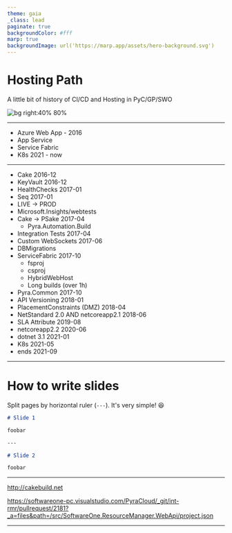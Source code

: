 ```yaml
---
theme: gaia
_class: lead
paginate: true
backgroundColor: #fff
marp: true
backgroundImage: url('https://marp.app/assets/hero-background.svg')
---
```


# **Hosting Path**

A little bit of history of CI/CD and Hosting in PyC/GP/SWO


![bg right:40% 80%](https://marp.app/assets/marp.svg)

---

- Azure Web App - 2016
- App Service
- Service Fabric
- K8s 2021 - now

---
 
- Cake 2016-12
- KeyVault 2016-12
- HealthChecks 2017-01
- Seq 2017-01
- LIVE -> PROD
- Microsoft.Insights/webtests
- Cake -> PSake 2017-04
    - Pyra.Automation.Build
- Integration Tests 2017-04
- Custom WebSockets 2017-06
- DBMigrations
- ServiceFabric 2017-10
    - fsproj
    - csproj
    - HybridWebHost
    - Long builds (over 1h)
- Pyra.Common 2017-10
- API Versioning 2018-01
- PlacementConstraints (DMZ) 2018-04
- NetStandard 2.0 AND netcoreapp2.1 2018-06
- SLA Attribute 2019-08
- netcoreapp2.2 2020-06
- dotnet 3.1 2021-01
- K8s 2021-05
 - ends 2021-09

---

# How to write slides

Split pages by horizontal ruler (`---`). It's very simple! :satisfied:

```markdown
# Slide 1

foobar

---

# Slide 2

foobar
```

---

http://cakebuild.net

https://softwareone-pc.visualstudio.com/PyraCloud/_git/int-rmr/pullrequest/2181?_a=files&path=/src/SoftwareOne.ResourceManager.WebApi/project.json

---